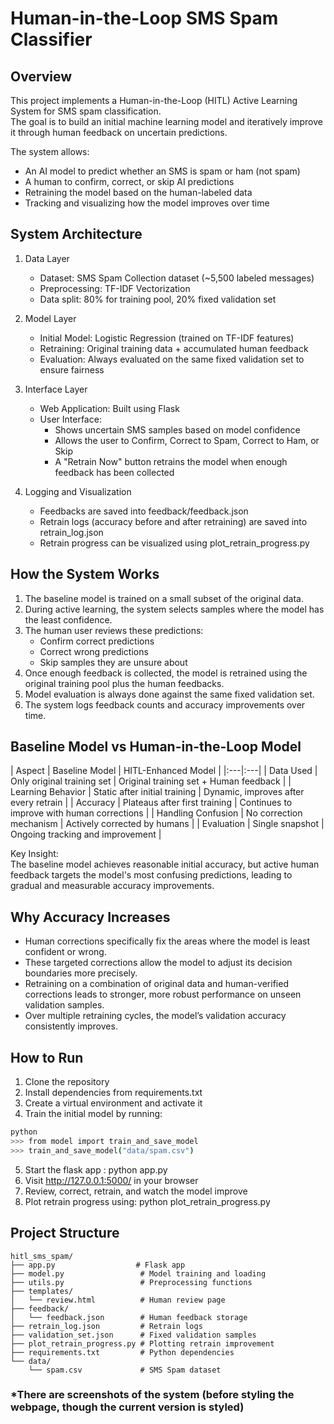 # Human-in-the-Loop SMS Spam Classifier

## Overview

This project implements a Human-in-the-Loop (HITL) Active Learning System for SMS spam classification.  
The goal is to build an initial machine learning model and iteratively improve it through human feedback on uncertain predictions.

The system allows:
- An AI model to predict whether an SMS is spam or ham (not spam)
- A human to confirm, correct, or skip AI predictions
- Retraining the model based on the human-labeled data
- Tracking and visualizing how the model improves over time

## System Architecture

1. Data Layer
   - Dataset: SMS Spam Collection dataset (~5,500 labeled messages)
   - Preprocessing: TF-IDF Vectorization
   - Data split: 80% for training pool, 20% fixed validation set

2. Model Layer
   - Initial Model: Logistic Regression (trained on TF-IDF features)
   - Retraining: Original training data + accumulated human feedback
   - Evaluation: Always evaluated on the same fixed validation set to ensure fairness

3. Interface Layer
   - Web Application: Built using Flask
   - User Interface:
     - Shows uncertain SMS samples based on model confidence
     - Allows the user to Confirm, Correct to Spam, Correct to Ham, or Skip
     - A "Retrain Now" button retrains the model when enough feedback has been collected

4. Logging and Visualization
   - Feedbacks are saved into feedback/feedback.json
   - Retrain logs (accuracy before and after retraining) are saved into retrain_log.json
   - Retrain progress can be visualized using plot_retrain_progress.py

## How the System Works

1. The baseline model is trained on a small subset of the original data.
2. During active learning, the system selects samples where the model has the least confidence.
3. The human user reviews these predictions:
   - Confirm correct predictions
   - Correct wrong predictions
   - Skip samples they are unsure about
4. Once enough feedback is collected, the model is retrained using the original training pool plus the human feedbacks.
5. Model evaluation is always done against the same fixed validation set.
6. The system logs feedback counts and accuracy improvements over time.

## Baseline Model vs Human-in-the-Loop Model

| Aspect | Baseline Model | HITL-Enhanced Model |
|:---|:---|
| Data Used | Only original training set | Original training set + Human feedback |
| Learning Behavior | Static after initial training | Dynamic, improves after every retrain |
| Accuracy | Plateaus after first training | Continues to improve with human corrections |
| Handling Confusion | No correction mechanism | Actively corrected by humans |
| Evaluation | Single snapshot | Ongoing tracking and improvement |

Key Insight:  
The baseline model achieves reasonable initial accuracy, but active human feedback targets the model's most confusing predictions, leading to gradual and measurable accuracy improvements.

## Why Accuracy Increases

- Human corrections specifically fix the areas where the model is least confident or wrong.
- These targeted corrections allow the model to adjust its decision boundaries more precisely.
- Retraining on a combination of original data and human-verified corrections leads to stronger, more robust performance on unseen validation samples.
- Over multiple retraining cycles, the model’s validation accuracy consistently improves.

## How to Run

1. Clone the repository
2. Install dependencies from requirements.txt
3. Create a virtual environment and activate it
4. Train the initial model by running:

```bash
python
>>> from model import train_and_save_model
>>> train_and_save_model("data/spam.csv")
```
5. Start the flask app : python app.py
6. Visit http://127.0.0.1:5000/ in your browser
7. Review, correct, retrain, and watch the model improve
8. Plot retrain progress using: python plot_retrain_progress.py

## Project Structure

```
hitl_sms_spam/
├── app.py                  # Flask app
├── model.py                 # Model training and loading
├── utils.py                 # Preprocessing functions
├── templates/
│   └── review.html          # Human review page
├── feedback/
│   └── feedback.json        # Human feedback storage
├── retrain_log.json         # Retrain logs
├── validation_set.json      # Fixed validation samples
├── plot_retrain_progress.py # Plotting retrain improvement
├── requirements.txt         # Python dependencies
└── data/
    └── spam.csv             # SMS Spam dataset
```

### *There are screenshots of the system (before styling the webpage, though the current version is styled)



